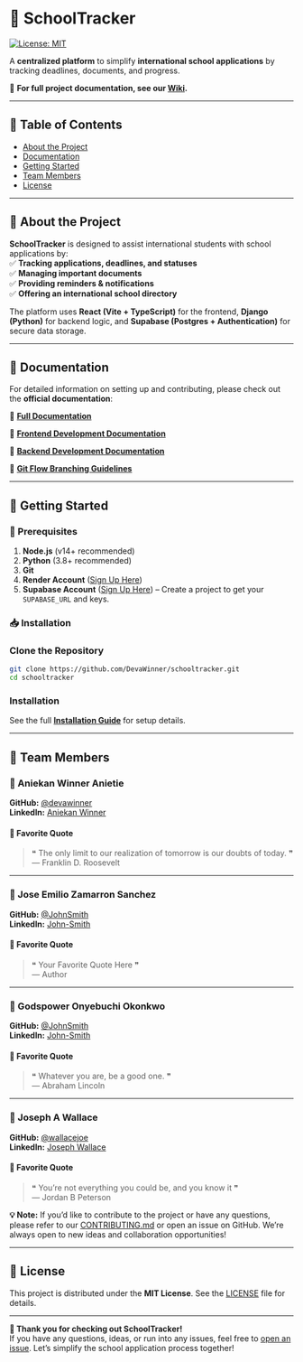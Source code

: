 # 🚀 SchoolTracker

[![License: MIT](https://img.shields.io/badge/License-MIT-blue.svg)](https://opensource.org/licenses/MIT)

A **centralized platform** to simplify **international school applications** by tracking deadlines, documents, and progress.

📌 **For full project documentation, see our [Wiki](https://github.com/DevaWinner/schooltracker/wiki).**

---

## 📑 Table of Contents

- [About the Project](#about-the-project)
- [Documentation](#documentation)
- [Getting Started](#getting-started)
- [Team Members](#team-members)
- [License](#license)

---

## 🌟 About the Project

**SchoolTracker** is designed to assist international students with school applications by:  
✅ **Tracking applications, deadlines, and statuses**  
✅ **Managing important documents**  
✅ **Providing reminders & notifications**  
✅ **Offering an international school directory**

The platform uses **React (Vite + TypeScript)** for the frontend, **Django (Python)** for backend logic, and **Supabase (Postgres + Authentication)** for secure data storage.

---

## 📖 Documentation

For detailed information on setting up and contributing, please check out the **official documentation**:

📌 **[Full Documentation](https://github.com/DevaWinner/schooltracker/wiki)**

🔹 **[Frontend Development Documentation](https://github.com/DevaWinner/schooltracker/wiki/Frontend-Development-Documentation)**  

🔹 **[Backend Development Documentation](https://github.com/DevaWinner/schooltracker/wiki/Backend-Development-Documentation)**  

🔹 **[Git Flow Branching Guidelines](https://github.com/DevaWinner/schooltracker/wiki/Git-Flow-Branching-Guidelines)**

---

## 🏁 Getting Started

### 🔧 Prerequisites

1. **Node.js** (v14+ recommended)
2. **Python** (3.8+ recommended)
3. **Git**
4. **Render Account** ([Sign Up Here](https://render.com/))
5. **Supabase Account** ([Sign Up Here](https://supabase.com/)) – Create a project to get your `SUPABASE_URL` and keys.

### 📥 Installation

### **Clone the Repository**

```bash
git clone https://github.com/DevaWinner/schooltracker.git
cd schooltracker
```

### **Installation**

See the full **[Installation Guide](https://github.com/DevaWinner/schooltracker/wiki#getting-started)** for setup details.

---


## 👥 Team Members

### 👤 Aniekan Winner Anietie
**GitHub:** [@devawinner](https://github.com/DevaWinner)  
**LinkedIn:** [Aniekan Winner](https://www.linkedin.com/in/winnera)
#### 💬 Favorite Quote
> ❝ The only limit to our realization of tomorrow is our doubts of today. ❞  
> — Franklin D. Roosevelt

---

### 👤 Jose Emilio Zamarron Sanchez
**GitHub:** [@JohnSmith](https://github.com/JohnSmith)  
**LinkedIn:** [John-Smith](https://www.linkedin.com/in/john-smith/)
#### 💬 Favorite Quote
> ❝ Your Favorite Quote Here ❞  
> — Author

---

### 👤 Godspower Onyebuchi Okonkwo
**GitHub:** [@JohnSmith](https://github.com/buchii1)  
**LinkedIn:** [John-Smith](https://www.linkedin.com/in/okonkwo-godspower/)
#### 💬 Favorite Quote
> ❝ Whatever you are, be a good one. ❞  
> — Abraham Lincoln

---

### 👤 Joseph A Wallace
**GitHub:** [@wallacejoe](https://github.com/wallacejoe)  
**LinkedIn:** [Joseph Wallace](https://www.linkedin.com/in/wallace-joe/)
#### 💬 Favorite Quote
> ❝ You’re not everything you could be, and you know it ❞  
> — Jordan B Peterson

**💡 Note:** If you’d like to contribute to the project or have any questions, please refer to our [CONTRIBUTING.md](CONTRIBUTING.md) or open an issue on GitHub. We’re always open to new ideas and collaboration opportunities!

---

## 📜 License

This project is distributed under the **MIT License**. See the [LICENSE](./LICENSE) file for details.

---

**🙏 Thank you for checking out SchoolTracker!**  
If you have any questions, ideas, or run into any issues, feel free to [open an issue](https://github.com/DevaWinner/schooltracker/issues). Let’s simplify the school application process together!
